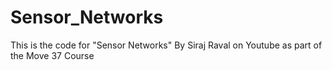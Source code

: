 # Sensor_Networks
This is the code for "Sensor Networks" By Siraj Raval on Youtube as part of the Move 37 Course
